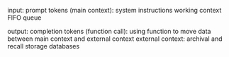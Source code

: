 

input: prompt tokens (main context):
	system instructions
	working context
	FIFO queue

output: completion tokens (function call):
	using function to move data between main context and external context
	external context:
		archival and recall storage databases

